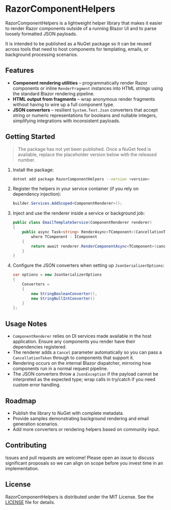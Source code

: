 # RazorComponentHelpers

RazorComponentHelpers is a lightweight helper library that makes it easier to render Razor components outside of a running Blazor UI and to parse loosely formatted JSON payloads.

It is intended to be published as a NuGet package so it can be reused across tools that need to host components for templating, emails, or background processing scenarios.

## Features

- **Component rendering utilities** – programmatically render Razor components or inline `RenderFragment` instances into HTML strings using the standard Blazor rendering pipeline.
- **HTML output from fragments** – wrap anonymous render fragments without having to wire up a full component type.
- **JSON converters** – resilient `System.Text.Json` converters that accept string or numeric representations for booleans and nullable integers, simplifying integrations with inconsistent payloads.

## Getting Started

> The package has not yet been published. Once a NuGet feed is available, replace the placeholder version below with the released number.

1. Install the package:

   ```bash
   dotnet add package RazorComponentHelpers --version <version>
   ```

2. Register the helpers in your service container (if you rely on dependency injection):

   ```csharp
   builder.Services.AddScoped<ComponentRenderer>();
   ```

3. Inject and use the renderer inside a service or background job:

   ```csharp
   public class EmailTemplateService(ComponentRenderer renderer)
   {
       public async Task<string> RenderAsync<TComponent>(CancellationToken cancel, Dictionary<string, object?> parameters)
           where TComponent : IComponent
       {
           return await renderer.RenderComponentAsync<TComponent>(cancel, parameters);
       }
   }
   ```

4. Configure the JSON converters when setting up `JsonSerializerOptions`:

   ```csharp
   var options = new JsonSerializerOptions
   {
       Converters =
       {
           new StringBooleanConverter(),
           new StringNullIntConverter()
       }
   };
   ```

## Usage Notes

- `ComponentRenderer` relies on DI services made available in the host application. Ensure any components you render have their dependencies registered.
- The renderer adds a `Cancel` parameter automatically so you can pass a `CancellationToken` through to components that support it.
- Rendering occurs on the internal Blazor dispatcher, mirroring how components run in a normal request pipeline.
- The JSON converters throw a `JsonException` if the payload cannot be interpreted as the expected type; wrap calls in try/catch if you need custom error handling.

## Roadmap

- Publish the library to NuGet with complete metadata.
- Provide samples demonstrating background rendering and email generation scenarios.
- Add more converters or rendering helpers based on community input.

## Contributing

Issues and pull requests are welcome! Please open an issue to discuss significant proposals so we can align on scope before you invest time in an implementation.

## License

RazorComponentHelpers is distributed under the MIT License. See the [LICENSE](LICENSE) file for details.
